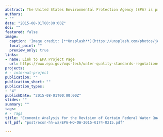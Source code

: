 ```yaml
---
abstract: The United States Environmental Protection Agency (EPA) is proposing to update the current federal human health criteria applicable to waters under jurisdiction of the State of Washington, to protect Washington residents from exposure to toxic pollutants. This report provides estimates of the potential incremental compliance actions and costs that may be associated with the proposed regulation. 
authors:
- ""
date: "2015-08-01T00:00:00Z"
doi: ""
featured: false
image:
  caption: 'Image credit: [**Unsplash**](https://unsplash.com/photos/jdD8gXaTZsc)'
  focal_point: ""
  preview_only: true
links:
- name: Link to EPA Project Page
  url: https://www.epa.gov/wqs-tech/water-quality-standards-regulations-washington
projects:
# - internal-project
publication: ""   
publication_short: ""
publication_types:
- "4"
publishDate: "2015-08-01T00:00:00Z"
slides: ""
summary: ""
tags: 
# - Tags
title: "Economic Analysis for the Revision of Certain Federal Water Quality Criteria Applicable to Washington"
url_pdf: "post/econ-hh-wa/EPA-HQ-OW-2015-0174-0215.pdf"

---
```


